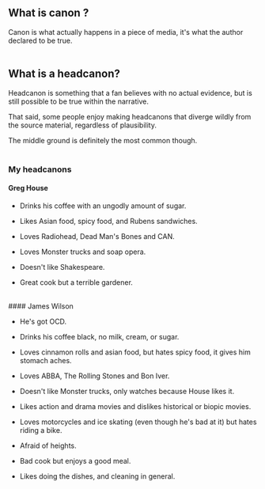 ## What is canon ?

Canon is what actually happens in a piece of media, it's what the author declared to be true.
<br>
<br>
## What is a headcanon?

Headcanon is something that a fan believes with no actual evidence, but is still possible to be true within the narrative.

That said, some people enjoy making headcanons that diverge wildly from the source material, regardless of plausibility.

The middle ground is definitely the most common though.
<br>
<br>
### My headcanons

#### Greg House

* Drinks his coffee with an ungodly amount of sugar.

* Likes Asian food, spicy food, and Rubens sandwiches.

* Loves Radiohead, Dead Man's Bones and CAN.

* Loves Monster trucks and soap opera.

* Doesn't like Shakespeare.

* Great cook but a terrible gardener.
<br>
#### James Wilson

* He's got OCD.

* Drinks his coffee black, no milk, cream, or sugar.

* Loves cinnamon rolls and asian food, but hates spicy food, it gives him stomach aches.

* Loves ABBA, The Rolling Stones and Bon Iver.

* Doesn't like Monster trucks, only watches because House likes it.

* Likes action and drama movies and dislikes historical or biopic movies.

* Loves motorcycles and ice skating (even though he's bad at it) but hates riding a bike.

* Afraid of heights. 

* Bad cook but enjoys a good meal.

* Likes doing the dishes, and cleaning in general.